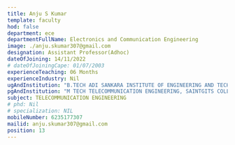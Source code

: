 ```yaml
---
title: Anju S Kumar
template: faculty
hod: false
department: ece
departmentFullName: Electronics and Communication Engineering
image: ./anju.skumar307@gmail.com
designation: Assistant Professor(Adhoc)
dateOfJoining: 14/11/2022
# dateOfJoiningCape: 01/07/2003
experienceTeaching: 06 Months
experienceIndustry: Nil
ugAndInstitution: "B.TECH ADI SANKARA INSTITUTE OF ENGINEERING AND TECHNOLOGY, MGU"
pgAndInstitution: "M TECH TELECOMMUNICATION ENGINEERING, SAINTGITS COLLEGE OF ENGINEERING, KTU, 2020"
subject: TELECOMMUNICATION ENGINEERING
# phd: Nil
# specialization: NIL
mobileNumber: 6235177307
mailid: anju.skumar307@gmail.com
position: 13
---
```

